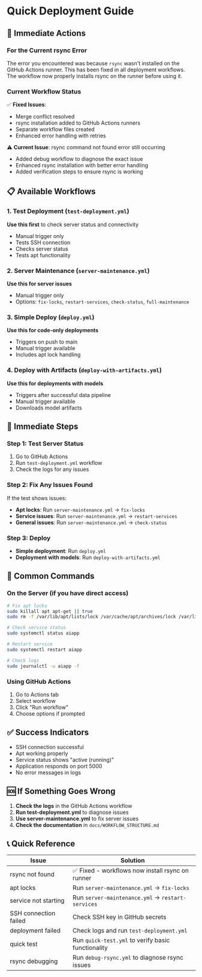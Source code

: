 # Quick Deployment Guide

## 🚀 Immediate Actions

### For the Current rsync Error
The error you encountered was because `rsync` wasn't installed on the GitHub Actions runner. This has been fixed in all deployment workflows. The workflow now properly installs rsync on the runner before using it.

### Current Workflow Status
✅ **Fixed Issues**:
- Merge conflict resolved
- rsync installation added to GitHub Actions runners
- Separate workflow files created
- Enhanced error handling with retries

⚠️ **Current Issue**: rsync command not found error still occurring
- Added debug workflow to diagnose the exact issue
- Enhanced rsync installation with better error handling
- Added verification steps to ensure rsync is working

## 📋 Available Workflows

### 1. **Test Deployment** (`test-deployment.yml`)
**Use this first** to check server status and connectivity
- Manual trigger only
- Tests SSH connection
- Checks server status
- Tests apt functionality

### 2. **Server Maintenance** (`server-maintenance.yml`)
**Use this for server issues**
- Manual trigger only
- Options: `fix-locks`, `restart-services`, `check-status`, `full-maintenance`

### 3. **Simple Deploy** (`deploy.yml`)
**Use this for code-only deployments**
- Triggers on push to main
- Manual trigger available
- Includes apt lock handling

### 4. **Deploy with Artifacts** (`deploy-with-artifacts.yml`)
**Use this for deployments with models**
- Triggers after successful data pipeline
- Manual trigger available
- Downloads model artifacts

## 🔧 Immediate Steps

### Step 1: Test Server Status
1. Go to GitHub Actions
2. Run `test-deployment.yml` workflow
3. Check the logs for any issues

### Step 2: Fix Any Issues Found
If the test shows issues:
- **Apt locks**: Run `server-maintenance.yml` → `fix-locks`
- **Service issues**: Run `server-maintenance.yml` → `restart-services`
- **General issues**: Run `server-maintenance.yml` → `check-status`

### Step 3: Deploy
- **Simple deployment**: Run `deploy.yml`
- **Deployment with models**: Run `deploy-with-artifacts.yml`

## 🚨 Common Commands

### On the Server (if you have direct access)
```bash
# Fix apt locks
sudo killall apt apt-get || true
sudo rm -f /var/lib/apt/lists/lock /var/cache/apt/archives/lock /var/lib/dpkg/lock* /var/lib/dpkg/lock-frontend || true

# Check service status
sudo systemctl status aiapp

# Restart service
sudo systemctl restart aiapp

# Check logs
sudo journalctl -u aiapp -f
```

### Using GitHub Actions
1. Go to Actions tab
2. Select workflow
3. Click "Run workflow"
4. Choose options if prompted

## ✅ Success Indicators

- SSH connection successful
- Apt working properly
- Service status shows "active (running)"
- Application responds on port 5000
- No error messages in logs

## 🆘 If Something Goes Wrong

1. **Check the logs** in the GitHub Actions workflow
2. **Run test-deployment.yml** to diagnose issues
3. **Use server-maintenance.yml** to fix server issues
4. **Check the documentation** in `docs/WORKFLOW_STRUCTURE.md`

## 📞 Quick Reference

| Issue | Solution |
|-------|----------|
| rsync not found | ✅ Fixed - workflows now install rsync on runner |
| apt locks | Run `server-maintenance.yml` → `fix-locks` |
| service not starting | Run `server-maintenance.yml` → `restart-services` |
| SSH connection failed | Check SSH key in GitHub secrets |
| deployment failed | Check logs and run `test-deployment.yml` |
| quick test | Run `quick-test.yml` to verify basic functionality |
| rsync debugging | Run `debug-rsync.yml` to diagnose rsync issues | 
